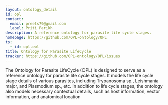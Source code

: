 ```yaml
---
layout: ontology_detail
id: opl
contact: 
  email: preets79@gmail.com
  label: Priti Parikh
description: A reference ontology for parasite life cycle stages.
homepage: https://github.com/OPL-ontology/OPL
ts: 
  - id: opl.owl
title: Ontology for Parasite LifeCycle
tracker: https://github.com/OPL-ontology/OPL/issues
---
```


The Ontology for Parasite LifeCycle (OPL) is designed to serve as a reference ontology for parasite life cycle stages. It models the life cycle stage details of various parasites, including Trypanosoma sp., Leishmania major, and Plasmodium sp., etc. In addition to life cycle stages, the ontology also models necessary contextual details, such as host information, vector information, and anatomical location
